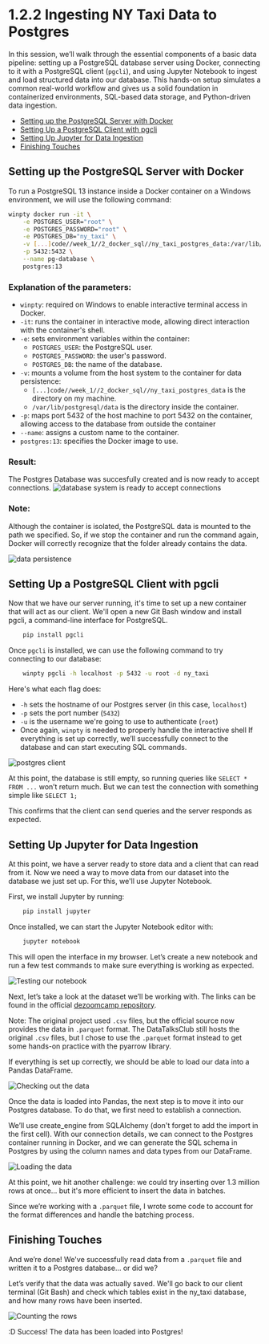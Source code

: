 # 1.2.2 Ingesting NY Taxi Data to Postgres

In this session, we’ll walk through the essential components of a basic data pipeline: setting up a PostgreSQL database server using Docker, connecting to it with a PostgreSQL client (`pgcli`), and using Jupyter Notebook to ingest and load structured data into our database. This hands-on setup simulates a common real-world workflow and gives us a solid foundation in containerized environments, SQL-based data storage, and Python-driven data ingestion.

- [Setting up the PostgreSQL Server with Docker](#setting-up-the-postgresql-server-with-docker)
- [Setting Up a PostgreSQL Client with pgcli](#setting-up-a-postgresql-client-with-pgcli)
- [Setting Up Jupyter for Data Ingestion](#setting-up-jupyter-for-data-ingestion)
- [Finishing Touches](#finishing-touches)

## Setting up the PostgreSQL Server with Docker
To run a PostgreSQL 13 instance inside a Docker container on a Windows environment, we will use the following command:
```bash
winpty docker run -it \
    -e POSTGRES_USER="root" \
    -e POSTGRES_PASSWORD="root" \
    -e POSTGRES_DB="ny_taxi" \
    -v [...]code//week_1//2_docker_sql//ny_taxi_postgres_data:/var/lib/postgresql/data \
    -p 5432:5432 \
    --name pg-database \
    postgres:13
```

### Explanation of the parameters:
- `winpty`: required on Windows to enable interactive terminal access in Docker.
- `-it`: runs the container in interactive mode, allowing direct interaction with the container's shell.
- `-e`: sets environment variables within the container:
    - `POSTGRES_USER`: the PostgreSQL user.
    - `POSTGRES_PASSWORD`: the user's password.
    - `POSTGRES_DB`: the name of the database.
- `-v`: mounts a volume from the host system to the container for data persistence:
    - `[...]code//week_1//2_docker_sql//ny_taxi_postgres_data` is the directory on my machine.
    - `/var/lib/postgresql/data` is the directory inside the container.
- `-p`: maps port 5432 of the host machine to port 5432 on the container, allowing access to the database from outside the container
- `--name`: assigns a custom name to the container.
- `postgres:13`: specifies the Docker image to use.

### Result:
The Postgres Database was succesfully created and is now ready to accept connections.
![database system is ready to accept connections](../assets/1.2.2.postgres_server.png)

### Note:
Although the container is isolated, the PostgreSQL data is mounted to the path we specified. So, if we stop the container and run the command again, Docker will correctly recognize that the folder already contains the data.

![data persistence](../assets/1.2.2.data_persistence.png)

## Setting Up a PostgreSQL Client with pgcli
Now that we have our server running, it's time to set up a new container that will act as our client. We'll open a new Git Bash window and install pgcli, a command-line interface for PostgreSQL.

```bash
    pip install pgcli
```

Once `pgcli` is installed, we can use the following command to try connecting to our database:

```bash
    winpty pgcli -h localhost -p 5432 -u root -d ny_taxi
```

Here's what each flag does:
- `-h` sets the hostname of our Postgres server (in this case, `localhost`)
- `-p` sets the port number (`5432`)
- `-u` is the username we're going to use to authenticate (`root`)
- Once again, `winpty` is needed to properly handle the interactive shell
If everything is set up correctly, we’ll successfully connect to the database and can start executing SQL commands.

![postgres client](../assets/1.2.2.postgres_client.png)

At this point, the database is still empty, so running queries like `SELECT * FROM ...` won’t return much. But we can test the connection with something simple like `SELECT 1;`

This confirms that the client can send queries and the server responds as expected.

## Setting Up Jupyter for Data Ingestion

At this point, we have a server ready to store data and a client that can read from it. Now we need a way to move data from our dataset into the database we just set up. For this, we'll use Jupyter Notebook.

First, we install Jupyter by running:

```bash
    pip install jupyter
```

Once installed, we can start the Jupyter Notebook editor with:

```bash
    jupyter notebook
```

This will open the interface in my browser. Let’s create a new notebook and run a few test commands to make sure everything is working as expected.

![Testing our notebook](../assets/1.2.2.jupyter1.png)

Next, let’s take a look at the dataset we’ll be working with. The links can be found in the official [dezoomcamp repository](https://github.com/DataTalksClub/data-engineering-zoomcamp/tree/main/01-docker-terraform/2_docker_sql#ny-trips-dataset).

Note: The original project used `.csv` files, but the official source now provides the data in `.parquet` format. The DataTalksClub still hosts the original `.csv` files, but I chose to use the `.parquet` format instead to get some hands-on practice with the pyarrow library.

If everything is set up correctly, we should be able to load our data into a Pandas DataFrame.

![Checking out the data](../assets/1.2.2.jupyter2.png)

Once the data is loaded into Pandas, the next step is to move it into our Postgres database. To do that, we first need to establish a connection.

We’ll use create_engine from SQLAlchemy (don't forget to add the import in the first cell). With our connection details, we can connect to the Postgres container running in Docker, and we can generate the SQL schema in Postgres by using the column names and data types from our DataFrame.

![Loading the data](../assets/1.2.2.jupyter3.png)

At this point, we hit another challenge: we could try inserting over 1.3 million rows at once... but it's more efficient to insert the data in batches.

Since we’re working with a `.parquet` file, I wrote some code to account for the format differences and handle the batching process.

## Finishing Touches

And we’re done! We've successfully read data from a `.parquet` file and written it to a Postgres database… or did we?

Let’s verify that the data was actually saved. We'll go back to our client terminal (Git Bash) and check which tables exist in the ny_taxi database, and how many rows have been inserted.

![Counting the rows](../assets/1.2.2.postgres_query.png)

:D Success! The data has been loaded into Postgres!
